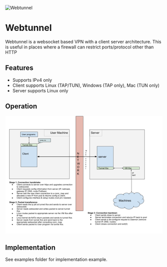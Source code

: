 ![Webtunnel](https://github.com/deepakkamesh/webtunnel/workflows/Webtunnel/badge.svg)

# Webtunnel
Webtunnel is a websocket based VPN with a client server architecture. This is useful in places where a firewall can restrict ports/protocol other than HTTP

## Features
* Supports IPv4 only
* Client supports Linux (TAP/TUN), Windows (TAP only), Mac (TUN only)
* Server supports Linux only

## Operation
![Operation](./Webtunnel.png?raw=true "Title")

## Implementation
See examples folder for implementation example.
